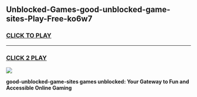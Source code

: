 
## Unblocked-Games-good-unblocked-game-sites-Play-Free-ko6w7
<h3>
<a href="https://premium76.site?title=good-unblocked-game-sites&ref=10A">CLICK TO PLAY</a></h3>
<hr>

<h3>
<a href="https://premium76.site?title=good-unblocked-game-sites&ref=10A">CLICK 2 PLAY</a>
  
</h3>

<a href="https://premium76.site?title=good-unblocked-game-sites&ref=10A"><img src="https://clearcache.store/games.png"></a>


**good-unblocked-game-sites games unblocked: Your Gateway to Fun and Accessible Online Gaming**
